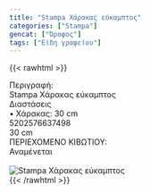 ```yaml
---
title: "Stampa Χάρακας εύκαμπτος"
categories: ["Stampa"]
gencat: ["Όροφος"]
tags: ["Είδη γραφείου"]
---
```

{{< rawhtml >}}

<div class="sload698"><div class="product"><div id="sistatika">Περιγραφή:</div><div class="alltext">Stampa Χάρακας εύκαμπτος</div><div id="loipa">Διαστάσεις</div><div class="alltext">• Χάρακας: 30 cm</div><div id="barcode"><div id="barimage1"></div><span id="bartext">5202576637498</span></div><div id="varos"><div id="dimimg"></div><span id="varostext">30 cm</span></div><div id="kivotio">ΠΕΡΙΕΧΟΜΕΝΟ ΚΙΒΩΤΙΟΥ:<br>Αναμένεται</div><br><div class="pimg"><img alt="Stampa Χάρακας εύκαμπτος" title="Stampa Χάρακας εύκαμπτος" src="/media/images/stampa-xarakas-eukamptos.jpg"></div></div></div>
{{< /rawhtml >}}


